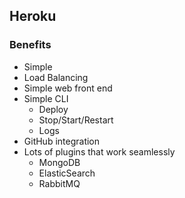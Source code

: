 ## Heroku
### Benefits

* Simple
* Load Balancing
* Simple web front end
* Simple CLI
  * Deploy
  * Stop/Start/Restart
  * Logs
* GitHub integration
* Lots of plugins that work seamlessly
  * MongoDB
  * ElasticSearch
  * RabbitMQ
